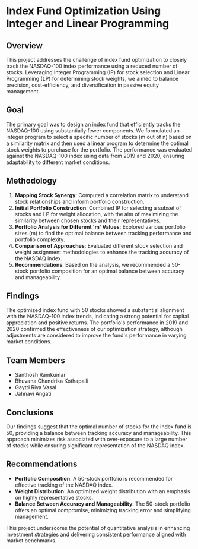 # Index Fund Optimization Using Integer and Linear Programming

## Overview
This project addresses the challenge of index fund optimization to closely track the NASDAQ-100 index performance using a reduced number of stocks. Leveraging Integer Programming (IP) for stock selection and Linear Programming (LP) for determining stock weights, we aimed to balance precision, cost-efficiency, and diversification in passive equity management.

## Goal
The primary goal was to design an index fund that efficiently tracks the NASDAQ-100 using substantially fewer components. We formulated an integer program to select a specific number of stocks (m out of n) based on a similarity matrix and then used a linear program to determine the optimal stock weights to purchase for the portfolio. The performance was evaluated against the NASDAQ-100 index using data from 2019 and 2020, ensuring adaptability to different market conditions.

## Methodology
1. **Mapping Stock Synergy**: Computed a correlation matrix to understand stock relationships and inform portfolio construction.
2. **Initial Portfolio Construction**: Combined IP for selecting a subset of stocks and LP for weight allocation, with the aim of maximizing the similarity between chosen stocks and their representatives.
3. **Portfolio Analysis for Different 'm' Values**: Explored various portfolio sizes (m) to find the optimal balance between tracking performance and portfolio complexity.
4. **Comparison of Approaches**: Evaluated different stock selection and weight assignment methodologies to enhance the tracking accuracy of the NASDAQ index.
5. **Recommendations**: Based on the analysis, we recommended a 50-stock portfolio composition for an optimal balance between accuracy and manageability.

## Findings
The optimized index fund with 50 stocks showed a substantial alignment with the NASDAQ-100 index trends, indicating a strong potential for capital appreciation and positive returns. The portfolio's performance in 2019 and 2020 confirmed the effectiveness of our optimization strategy, although adjustments are considered to improve the fund's performance in varying market conditions.

## Team Members
- Santhosh Ramkumar
- Bhuvana Chandrika Kothapalli
- Gaytri Riya Vasal
- Jahnavi Angati

## Conclusions
Our findings suggest that the optimal number of stocks for the index fund is 50, providing a balance between tracking accuracy and manageability. This approach minimizes risk associated with over-exposure to a large number of stocks while ensuring significant representation of the NASDAQ index.

## Recommendations
- **Portfolio Composition**: A 50-stock portfolio is recommended for effective tracking of the NASDAQ index.
- **Weight Distribution**: An optimized weight distribution with an emphasis on highly representative stocks.
- **Balance Between Accuracy and Manageability**: The 50-stock portfolio offers an optimal compromise, minimizing tracking error and simplifying management.

This project underscores the potential of quantitative analysis in enhancing investment strategies and delivering consistent performance aligned with market benchmarks.
